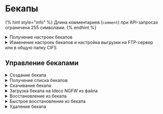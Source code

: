 # Бекапы

{% hint style="info" %}
Длина комментариев (`comment`) при API-запросах ограничена 255 символами.
{% endhint %}

<details>
<summary>Получение настроек бекапов</summary>

```
GET /backup/settings
```

**Ответ на успешный запрос:**

```json5
{
   "common": {
      "hour": "integer",
      "rotate": "weekly | monthly"
   },
   "ftp": {
      "enabled": "boolean",
      "server": "string",
      "login": "string",
      "password": "string",
      "remote_dir": "string"
   },
   "cifs": {
      "enabled": "boolean",
      "server": "string",
      "login": "string",
      "password": "string",
      "remote_dir": "string"
   }
}
```

* `common` - общие настройки бекапов;
  * `hour` - час, в который делается автоматический бекап, число от 0 до
    23;
  * `rotate` - удалять бекапы старше недели (`weekly`) или месяца
    (`monthly`);
* `ftp` - настройки выгрузки бекапов на FTP:
  * `enabled` - выгрузка включена/выключена;
  * `server` - адрес сервера, валидный домен или IP-адрес;
  * `login` - логин, не пустая строка;
  * `password` - пароль, не пустая строка, до 42 символов;
  * `remote_dir` - удаленный каталог, не пустая строка;
* `cifs` - настройки выгрузки бекапов в общую папку CIFS:
  * `enabled` - выгрузка включена/выключена;
  * `server` - адрес сервера, валидный домен или IP-адрес;
  * `login` - логин, не пустая строка;
  * `password` - пароль, не пустая строка, до 42 символов;
  * `remote_dir` - удаленный каталог, не пустая строка.

</details>

<details>
<summary>Изменение настроек бекапов и настройка выгрузки на FTP-сервер или в общую папку CIFS</summary>

```
PUT /backup/settings
```

**Json-тело запроса:**

```json5
{
   "common": {
      "hour": "integer",
      "rotate": "weekly | monthly"
   },
   "ftp": {
      "enabled": "boolean",
      "server": "string",
      "login": "string",
      "password": "string",
      "remote_dir": "string"
   },
   "cifs": {
      "enabled": "boolean",
      "server": "string",
      "login": "string",
      "password": "string",
      "remote_dir": "string"
   }
}
```

**Ответ на успешный запрос:** 200 OK

</details>

## Управление бекапами

<details>
<summary>Создание бекапа</summary>

```
POST /backup/backups
```

**Json-тело запроса:**

```json5
{
   "comment": "string" //(комментарий, произвольный текст)
}
```

**Ответ на успешный запрос:**

```json5
{
    "id": "string"
}
```

</details>

<details>
<summary>Получение списка бекапов</summary>

```
GET /backup/backups
```

**Ответ на успешный запрос:**

```json5
[
   {
      "id": "string",
      "version": {
         "major": "integer",
         "minor": "integer",
         "build": "integer",
         "timestamp": "integer",
         "vendor": "Ideco",
         "product": "UTM" | "CC",
         "kind": "FSTEK" | "VPP" | "STANDARD" | "BPF",
         "release_type": "release" | "beta" | "devel"
      },
      "timestamp": "float",
      "comment": "string",
      "md5": "string",
      "size": "integer",
      "fast_restore_allowed": "boolean"
   }
...
]
```

* `id` - идентификатор бекапа;
* `version` - версия системы:
  * `major` - мажорный номер версии;
  * `minor` - минорный номер версии;
  * `build` - номер сборки;
  * `timestamp` - время выхода версии; 
  * `vendor` - вендор ("Ideco");
  * `product` - код продукта;
  * `kind` - вид продукта;
  * `release_type` - тип релиза;
* `timestamp` - дата/время создания бекапа в формате UNIX timestamp;
* `comment` - комментарий, произвольный текст;
* `md5` - контрольная сумма файла бекапа (`data.tar`);
* `size` - размер бекапа, байт;
* `fast_restore_allowed` - можно ли выполнить быстрое восстановление из данного бекапа (версия идентична системной).

</details>

<details>
<summary>Скачивание бекапа</summary>

```
GET /backup/download/<id бекапа>
```

**Ответ на успешный запрос:** тело бекапа.

</details>

<details>
<summary>Загрузка бекапа на Ideco NGFW из файла</summary>

```
POST /backup/upload
```

Используйте стандартный POST-запрос на загрузку файла. Название поля в форме должно
быть `backup_file`.

**Ответ на успешный запрос:**

```json5
{
   "id": "string"
}
```

</details>

<details>
<summary>Восстановление из бекапа</summary>

```
POST /backup/backups/<id бекапа>/apply
```

**Ответ на успешный запрос:** 200 OK

</details>

<details>
<summary>Быстрое восстановление из бекапа</summary>

```
POST /backup/backups/<id бекапа>/apply/fast
```

**Ответ на успешный запрос:** 200 OK

</details>

<details>
<summary>Удаление бекапа</summary>

```
DELETE /backup/backups/<id бекапа>
```

**Ответ на успешный запрос:** 200 OK

</details>
